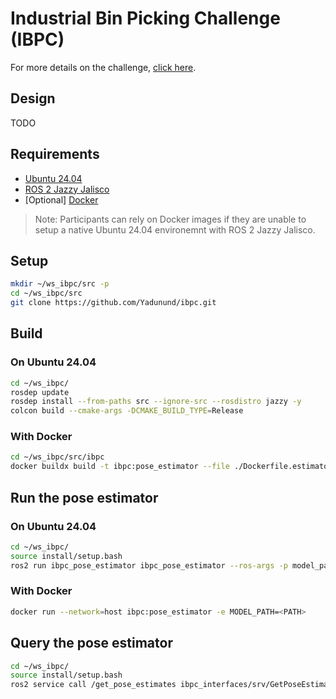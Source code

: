 # Industrial Bin Picking Challenge (IBPC)

For more details on the challenge, [click here](https://bpc.opencv.org/).

## Design

TODO

## Requirements
- [Ubuntu 24.04](https://ubuntu.com/blog/tag/ubuntu-24-04-lts)
- [ROS 2 Jazzy Jalisco](https://docs.ros.org/en/jazzy/Installation/Ubuntu-Install-Debs.html)
- [Optional] [Docker](https://docs.docker.com/)

> Note: Participants can rely on Docker images if they are unable to setup a native Ubuntu 24.04 environemnt with ROS 2 Jazzy Jalisco.

## Setup

```bash
mkdir ~/ws_ibpc/src -p
cd ~/ws_ibpc/src
git clone https://github.com/Yadunund/ibpc.git
```

## Build

### On Ubuntu 24.04
```bash
cd ~/ws_ibpc/
rosdep update
rosdep install --from-paths src --ignore-src --rosdistro jazzy -y
colcon build --cmake-args -DCMAKE_BUILD_TYPE=Release
```

### With Docker
```bash
cd ~/ws_ibpc/src/ibpc
docker buildx build -t ibpc:pose_estimator --file ./Dockerfile.estimator .
```

## Run the pose estimator

### On Ubuntu 24.04
```bash
cd ~/ws_ibpc/
source install/setup.bash
ros2 run ibpc_pose_estimator ibpc_pose_estimator --ros-args -p model_path:=<PATH>
```

### With Docker
```bash
docker run --network=host ibpc:pose_estimator -e MODEL_PATH=<PATH>
```

## Query the pose estimator
```bash
cd ~/ws_ibpc/
source install/setup.bash
ros2 service call /get_pose_estimates ibpc_interfaces/srv/GetPoseEstimates '{}'
```